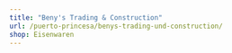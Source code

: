 ```yaml
---
title: "Beny's Trading & Construction"
url: /puerto-princesa/benys-trading-und-construction/
shop: Eisenwaren
---
```

